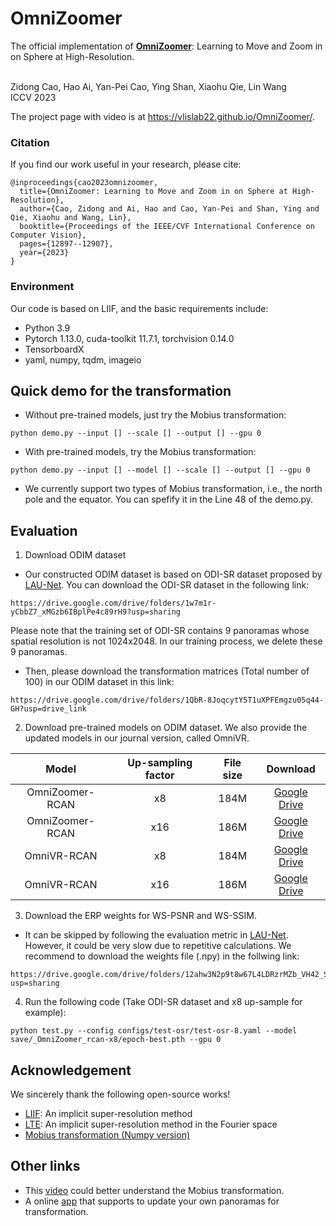 # OmniZoomer
The official implementation of [**OmniZoomer**](https://arxiv.org/abs/2308.08114): Learning to Move and Zoom in on Sphere at High-Resolution.

<br>
Zidong Cao, Hao Ai, Yan-Pei Cao, Ying Shan, Xiaohu Qie, Lin Wang
<br>
ICCV 2023

The project page with video is at https://vlislab22.github.io/OmniZoomer/.

### Citation

If you find our work useful in your research, please cite:

```
@inproceedings{cao2023omnizoomer,
  title={OmniZoomer: Learning to Move and Zoom in on Sphere at High-Resolution},
  author={Cao, Zidong and Ai, Hao and Cao, Yan-Pei and Shan, Ying and Qie, Xiaohu and Wang, Lin},
  booktitle={Proceedings of the IEEE/CVF International Conference on Computer Vision},
  pages={12897--12907},
  year={2023}
}
```

### Environment
Our code is based on LIIF, and the basic requirements include:
- Python 3.9
- Pytorch 1.13.0, cuda-toolkit 11.7.1, torchvision 0.14.0
- TensorboardX
- yaml, numpy, tqdm, imageio

## Quick demo for the transformation

- Without pre-trained models, just try the Mobius transformation:

```
python demo.py --input [] --scale [] --output [] --gpu 0
```

- With pre-trained models, try the Mobius transformation:

```
python demo.py --input [] --model [] --scale [] --output [] --gpu 0
```

- We currently support two types of Mobius transformation, i.e., the north pole and the equator. You can spefify it in the Line 48 of the demo.py.

## Evaluation

1. Download ODIM dataset

- Our constructed ODIM dataset is based on ODI-SR dataset proposed by [LAU-Net](https://github.com/wangh-allen/LAU-Net). You can download the ODI-SR dataset in the following link:

```
https://drive.google.com/drive/folders/1w7m1r-yCbbZ7_xMGzb6IBplPe4c89rH9?usp=sharing
```

Please note that the training set of ODI-SR contains 9 panoramas whose spatial resolution is not 1024x2048. In our training process, we delete these 9 panoramas.

- Then, please download the transformation matrices (Total number of 100) in our ODIM dataset in this link:

```
https://drive.google.com/drive/folders/1QbR-8JoqcytY5T1uXPFEmgzu05q44-GH?usp=drive_link
```

2. Download pre-trained models on ODIM dataset. We also provide the updated models in our journal version, called OmniVR.

Model|Up-sampling factor|File size|Download
:-:|:-:|:-:|:-:
OmniZoomer-RCAN|x8|184M|[Google Drive](https://drive.google.com/drive/folders/122iMokJZNrmsUP1-NBRaElzqR5wcs0Pa?usp=sharing)
OmniZoomer-RCAN|x16|186M|[Google Drive](https://drive.google.com/drive/folders/123-vujUO-9AsD_mTgdGkNBBUkzhLbqB-?usp=sharing)
OmniVR-RCAN|x8|184M|[Google Drive](https://drive.google.com/drive/folders/127D6fyQRH134EjTfCYj0mVtiEIarNQaP?usp=sharing)
OmniVR-RCAN|x16|186M|[Google Drive](https://drive.google.com/drive/folders/12Lgd8v7RHh1bv4BBBVzVNnYcCrNRxRtY?usp=sharing)

3. Download the ERP weights for WS-PSNR and WS-SSIM.

- It can be skipped by following the evaluation metric in [LAU-Net](https://github.com/wangh-allen/LAU-Net). However, it could be very slow due to repetitive calculations. We recommend to download the weights file (.npy) in the follwing link:


```
https://drive.google.com/drive/folders/12ahw3N2p9t8w67L4LDRzrMZb_VH42_Sp?usp=sharing
```

4. Run the following code (Take ODI-SR dataset and x8 up-sample for example):

```
python test.py --config configs/test-osr/test-osr-8.yaml --model save/_OmniZoomer_rcan-x8/epoch-best.pth --gpu 0
```

## Acknowledgement

We sincerely thank the following open-source works!

- [LIIF](https://github.com/yinboc/liif): An implicit super-resolution method
- [LTE](https://github.com/jaewon-lee-b/lte): An implicit super-resolution method in the Fourier space
- [Mobius transformation (Numpy version)](https://github.com/henryseg/spherical_image_editing)

## Other links

- This [video](https://www.youtube.com/watch?v=oVwmF_vrZh0) could better understand the Mobius transformation.
- A online [app](https://community.theta360.guide/t/apply-rotation-and-zoom-to-stills-in-seconds-other-mobius-transformations-too/1479) that supports to update your own panoramas for transformation.
